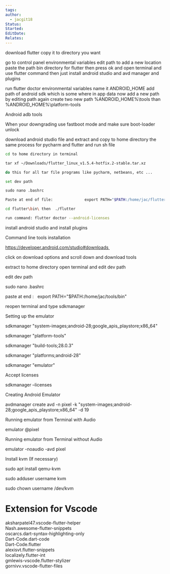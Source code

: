 ```yaml
---
tags: 
author:
  - jacgit18
Status: 
Started: 
EditDate: 
Relates:
---
```

download flutter copy it to directory you want  

go to control panel environmental variables edit path to add a new location paste the path bin directory for flutter then press ok and open terminal and use flutter command then just install android studio and avd manager and plugins  

run flutter doctor environmental variables name it ANDROID_HOME add path of android sdk which is some where in app data now add a new path by editing path again create two new path %ANDROID_HOME%\tools than %ANDROID_HOME%\platform-tools  

Android adb tools 

When your downgrading use fastboot mode and make sure boot-loader unlock 

download android studio file and extract and copy to home directory the same process for pycharm and flutter and run sh file 

```bash
cd to home directory in terminal 

tar xf ~/Downloads/flutter_linux_v1.5.4-hotfix.2-stable.tar.xz 

do this for all tar file programs like pycharm, netbeans, etc ... 

set dev path 

sudo nano .bashrc 

Paste at end of file:              export PATH="$PATH:/home/jac/flutter/bin" 

cd flutter\bin\ then  ./flutter 

run command: flutter doctor --android-licenses 
```

install android studio and install plugins   

Command line tools installation 

https://developer.android.com/studio#downloads 

click on download options and scroll down and download tools 

extract to home directory open terminal and edit dev path 

edit dev path 

sudo nano .bashrc 

paste at end :   export PATH="$PATH:/home/jac/tools/bin" 

reopen terminal and type sdkmanager 

Setting up the emulator 

sdkmanager "system-images;android-28;google_apis_playstore;x86_64" 

sdkmanager "platform-tools" 

sdkmanager "build-tools;28.0.3" 

sdkmanager "platforms;android-28" 

sdkmanager "emulator" 

Accept licenses 

sdkmanager –licenses 

Creating Android Emulator 

avdmanager create avd -n pixel -k "system-images;android-28;google_apis_playstore;x86_64" -d 19 

Running emulator from Terminal with Audio 

emulator @pixel 

Running emulator from Terminal without Audio 

emulator -noaudio -avd pixel 

Install kvm (If necessary) 

sudo apt install qemu-kvm 

sudo adduser username kvm 

sudo chown username /dev/kvm


# Extension for Vscode 
aksharpatel47.vscode-flutter-helper  
Nash.awesome-flutter-snippets  
oscarcs.dart-syntax-highlighting-only  
Dart-Code.dart-code  
Dart-Code.flutter  
alexisvt.flutter-snippets  
localizely.flutter-int  
gmlewis-vscode.flutter-stylizer  
gornivv.vscode-flutter-files